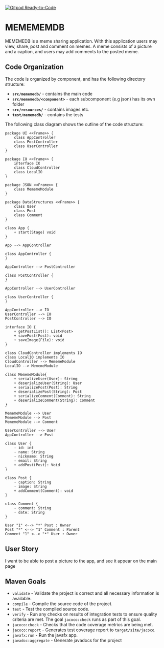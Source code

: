 [![Gitpod Ready-to-Code](https://img.shields.io/badge/Gitpod-Ready--to--Code-blue?logo=gitpod)](https://gitpod.idi.ntnu.no/#https://gitlab.stud.idi.ntnu.no/it1901/groups-2020/gr2015/gr2015)
# MEMEMEMDB

MEMEMEDB is a meme sharing application.
With this application users may view, share, post and comment on memes.
A meme consists of a picture and a caption,
and users may add comments to the posted meme.

## Code Organization

The code is organized by component,
and has the following directory structure:

* **`src/mememedb/`** - contains the main code
* **`src/mememedb/<component>`** - each subcomponent (e.g json) has its own folder
* **`src/resources/`** - contains images etc.
* **`test/mememedb/`** - contains the tests

The following class diagram shows the outline of the code structure:

```plantuml
package UI <<Frame>> {
    class AppController
    class PostController
    class UserController
}

package IO <<Frame>> {
    interface IO
    class CloudController
    class LocalIO
}

package JSON <<Frame>> {
    class MememeModule
}

package DataStructures <<Frame>> {
    class User
    class Post
    class Comment
}

class App {
    + start(Stage) void
}

App --> AppController

class AppController {
}

AppController --> PostController

class PostController {
}

AppController --> UserController

class UserController {
}

AppController --> IO
UserController --> IO
PostController --> IO

interface IO {
    + getPostList(): List<Post>
    + savePost(Post): void
    + saveImage(File): void
}

class CloudController implements IO
class LocalIO implements IO
CloudController --> MememeModule
LocalIO --> MememeModule

class MememeModule{
    + serializeUser(User): String
    + deserializeUser(String): User
    + serializePost(Post): String
    + deserializePost(String): Post
    + serializeComment(Comment): String
    + deserializeComment(String): Comment
}

MememeModule --> User
MememeModule --> Post
MememeModule --> Comment

UserController --> User
AppController --> Post

class User {
    - id: int
    - name: String
    - nickname: String
    - email: String
    + addPost(Post): Void
}

class Post {
    - caption: String
    - image: String
    + addComment(Comment): void
}

class Comment {
    - comment: String
    - date: String
}

User "1" <--> "*" Post : Owner
Post "*" <--> "1" Comment : Parent
Comment "1" <--> "*" User : Owner
```

## User Story
I want to be able to post a picture to the app, and see it appear on the main page

## Maven Goals

* `validate` - Validate the project is correct
and all necessary information is available.
* `compile` - Compile the source code of the project.
* `test` - Test the compiled source code.
* `verify` - Run any checks on results of integration tests
to ensure quality criteria are met.
The goal `jacoco:check` runs as part of this goal.
* `jacoco:check` - Checks that the code coverage metrics are being met.
* `jacoco:report` - Generates test coverage report to `target/site/jacoco`.
* `javafx:run` - Run the javafx app.
* `javadoc:aggregate` - Generate javadocs for the project
